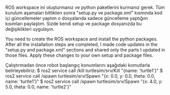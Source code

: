 ROS workspace ini oluşturmanız ve python paketlerini kurmanız gerek. Tüm kurulum aşamaları bittikten sonra "setup.py ve package.xml" kısmında kod içi güncellemeler yaptım o dosyalarıda sadece güncelleme yaptığım kısımları paylaştım. Sizde kendi setup ve package dosyanızda bu değişiklikleri uygulayın.

You need to create the ROS workspace and install the python packages. After all the installation steps are completed, I made code updates in the "setup.py and package.xml" sections and shared only the parts I updated in those files. Apply these changes to your own setup and package files.

Çalıştırmadan önce robot başlangıç konumlarını aşağıdaki komutlarla belirleyebiliriz:
$ ros2 service call /kill turtlesim/srv/Kill "{name: 'turtle1'}"
$ ros2 service call /spawn turtlesim/srv/Spawn "{x: 0.0, y: 0.0, theta: 0.0, name: 'turtle1'}"
$ ros2 service call /spawn turtlesim/srv/Spawn "{x: 4.0, y: 5.0, theta: 0.0, name: 'turtle2'}"
